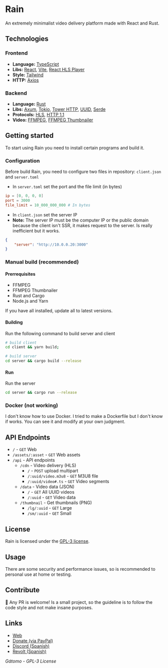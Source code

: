 # Rain
An extremely minimalist video delivery platform made with React and Rust.

## Technologies
### Frontend
- **Language:** [TypeScript](https://www.typescriptlang.org/)
- **Libs:** [React](https://reactjs.org/), [Vite](https://vitejs.dev/), [React HLS Player](https://www.npmjs.com/package/react-hls-player)
- **Style:** [Tailwind](https://tailwindcss.com/)
- **HTTP:** [Axios](https://axios-http.com/)

### Backend
- **Language:** [Rust](https://www.rust-lang.org/es)
- **Libs:** [Axum](https://github.com/tokio-rs/axum), [Tokio](https://tokio.rs/), [Tower HTTP](https://github.com/tower-rs/tower-http), [UUID](https://github.com/uuid-rs/uuid), [Serde](https://serde.rs/)
- **Protocols:** [HLS](https://www.rfc-editor.org/rfc/rfc8216), [HTTP 1.1](https://www.rfc-editor.org/rfc/rfc2616)
- **Video:** [FFMPEG](https://ffmpeg.org/), [FFMPEG Thumbnailer](https://github.com/dirkvdb/ffmpegthumbnailer)

## Getting started
To start using Rain you need to install certain programs and build it.
### Configuration
Before build Rain, you need to configure two files in repository: `client.json` and `server.toml`

- In `server.toml` set the port and the file limit (in bytes)
```toml
ip = [0, 0, 0, 0]
port = 3000
file_limit = 10_000_000_000 # In bytes
```

- In `client.json` set the server IP
- **Note:** The server IP must be the computer IP or the public domain because the client isn't SSR, it makes request to the server. Is really inefficient but it works.
```json
{
    "server": "http://10.0.0.20:3000"
}
```
### Manual build (recommended)
#### Prerrequisites
- FFMPEG
- FFMPEG Thumbnailer
- Rust and Cargo
- Node.js and Yarn

If you have all installed, update all to latest versions.

#### Building
Run the following command to build server and client
```sh
# build client
cd client && yarn build;

# build server
cd server && cargo build --release
```

#### Run
Run the server
```sh
cd server && cargo run --release
```

### Docker (not working)
I don't know how to use Docker. I tried to make a Dockerfile but I don't know if works. You can see it and modify at your own judgment.


## API Endpoints
* `/` - `GET` Web
* `/assets/:asset` - `GET` Web assets
* `/api` - API endpoints
  * `/cdn` - Video delivery (HLS)
      * `/` - `POST` upload multipart
      * `/:uuid/video.m3u8` - `GET` M3U8 file
      * `/:uuid/video#.ts` - `GET` Video segments
  * `/data` - Video data (JSON)
      * `/` - `GET` All UUID videos
      * `/:uuid` - `GET` Video data
  * `/thumbnail` - Get thumbnails (PNG)
      * `/lg/:uuid` - `GET` Large
      * `/sm/:uuid` - `GET` Small


## License
Rain is licensed under the [GPL-3 license](https://www.gnu.org/licenses/gpl-3.0.html).

## Usage
There are some security and performance issues, so is recommended to personal use at home or testing.

## Contribute
🥳 Any PR is welcome! Is a small project, so the guideline is to follow the code style and not make insane purposes.

## Links
- [Web](https://gatomo.ga)
- [Donate (via PayPal)](https://paypal.me/gatomooficial)
- [Discord (Spanish)](https://gatomo.ga/discord)
- [Revolt (Spanish)](https://gatomo.ga/revolt)

*Gátomo - GPL-3 License*
